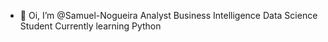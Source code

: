 - 👋 Oi, I’m @Samuel-Nogueira
Analyst Business Intelligence
Data Science Student
Currently learning Python



<!---
Samuel-Nogueira/Samuel-Nogueira is a ✨ special ✨ repository because its `README.md` (this file) appears on your GitHub profile.
You can click the Preview link to take a look at your changes.
--->
